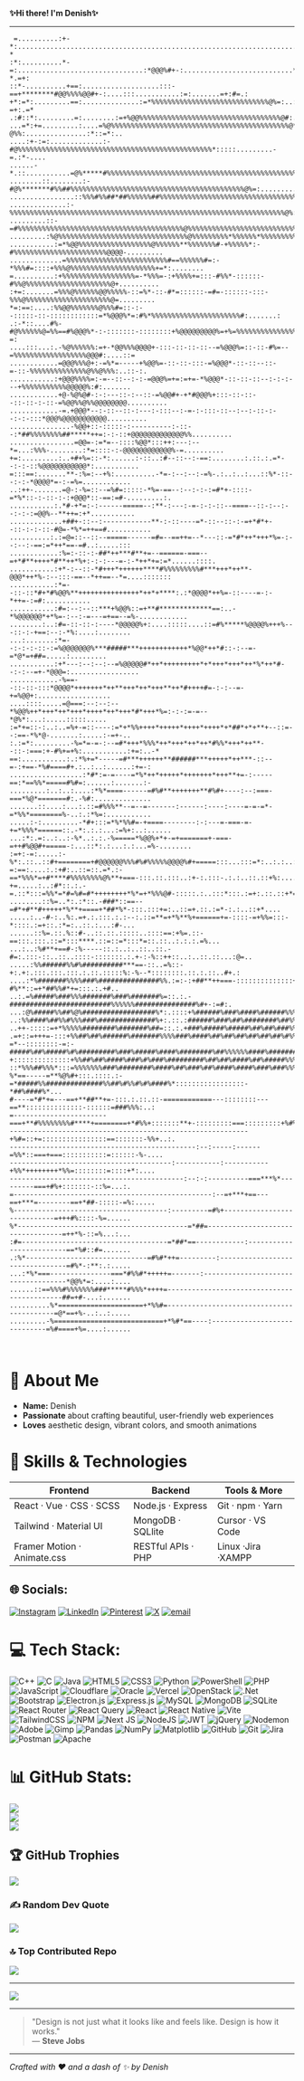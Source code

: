 **✨Hi there! I'm Denish✨**  

---

```
 =..........:+-*:......................................................................+-.......:#=-*
:*:..........*-=:...............................:*@@@%#+-:...........................*:.......-*.=+:
::*-..........+==:...................:::-==+********#@@%%%%@@#+-:....:::...........:=:.......=+:#=.:
+*:=*:.........==:..............:=*%%%%%%%%%%%%%%%%%%%%%%%%%%%%%@%=:..:%*:.........-:......:*-=+:.=*
.:#::*:.........=:........:=+%@@%%%%%%%%%%%%%%%%%%%%%%%%%%%%%%%%%%%@#:.=@#:.......::......:=:+=..*=.
...=*:+=.........:....=%@%%%%%%%%%%%%%%%%%%%%%%%%%%%%%%%%%%%%%%%%%%%%@*-@%%:...............:*::=*:..
....:+-:=:.............:-#@%%%%%%%%%%%%%%%%%%%%%%%%%%%%%%%%%%%%%%%%%%%%%%%%*:::::.........-=.:*-....
......-*.::...........=@%*****#%%%%%%%%%%%%%%%%%%%%%%%%%%%%%%%%%%%%%%%%%%%%%%%%%%@@*:....::.=+......
........::........:-#@%*******#%%##%%%%%%%%%%%%%%%%%%%%%%%%%%%%%%%%%%%%%%%%%%%@%=:.........::.......
................::%%%#%%##*##%%%%%%##%%%%%%%%%%%%%%%%%%%%%%%%%%%%%%%%%%%%%%%%%%%%%%=:...............
..............:-%%%%%%%%%%%%%%%%%%%%%%%%%%%%%%%%%%%%%%%%%%%%%%%%%%%%%%%%%%%%%%%%%%%%@%:.............
.........::-=#%%%%%%%%%%%%%%%%%%%%%%%%%%%%%%%%%%%%%%%%%@%%%%%%%%%%%%%%%%%%%%%%%%%%%%%%@*:...........
.........:%@%%%%%%%%%%%%%%%%%%%%%%%%%%%%%%%%@%%%%%%%%%*%%%%%%*%%%%%%%%%%%%%%%%%%%%%%%%%%%:..........
...........:=*%@@%%%%%%%%%%%%%%%%%%@%%%%%%**%%%%%%%#-+%%%%%*:-#%%%%%%%%%%%%%%%%%%%%%%%@@@@-.........
.............=%%%%%%%%%%%%%%%%%%%%%%%%%#==%%%%%%#=:-*%%%#=::::+%%%@%%%%%%%%%%%%%%%%%%%%%+=*:........
=..........:+%%%%%%%%%%%%%%%%%%=-*%%%=-:+%%%%+=:::-#%%*-::::::-#%%@%%%%%%%%%%%%%%%%%%%%%@+..........
:+=:.......=%%%@%%%%%%@@%%%%%-::=%*-::-#*=::::::-=#=-::::::-:::-%%%@%%%%%%%%%%%%%%%%%%%%%@=.........
*=:==:....:%%@@%%%%%%%@%%%#=::-:--:::::-::-::::::::::::=*%@@@%*=:#%*%%%%%%%%%%%%%%%%%%%%%%#:.......:
.:-*::....#%-#@%%%%%%@=%%==#%@@@%*-:-:::::::-::::::::+%@@@@@@@@@%=+%=%%%%%%%%%%%%%%%%%%%@@%=.....-=:
....:::...:.-%@%%%%%%:=+-*@@%%%@@@@+-:::-::-::-::--=%@@@%=::-::-#%=--=%%%%%%%%%%%%%%%%%%@@@#:....::=
............=@@@%%%@+:-=%*=-----+%@@%=-::-::-:::-=%@@@*-::-::--::-=-::-%%%%%%%%%%%%%%@%%@%%%:..::-:.
...........:+@@@%%%%=:-=--::--:-:-=@@@%=+=:=+=-*%@@@*-::-::-::--:-:-:---+%%%%%%%%%%%@@@@@%:#:.......
............+@-%@%@#-:-:---::-:--::-=%@@#+-+*#@@@%+:::-::-::--::-::-:-::-=%@@%%@%%@@@@@@@@..........
............-=.+@@@*--:-::--::-:---:-:::--:-=-:-:::-::--:--:-::-:--:-:-:::*@@@%@@@@@@@@@@@..........
...............-%@@+::-:::::-:----------:-::--:*##%%%%%%%%##*****++=:-:-::+@@@@@@@@@@@@@%%..........
................=@@=-:=*=--::::%@@*:::++:---:--*=...:%%%-........:*=::::-:-@@@@@@@@@@@@%-=..........
+=:.........:..+#+%=::-*:......:-::..:#--::--:-==:........:.::.:.=*--:-:-::%@@@@@@@@@@@*:...........
=:::==:.......**-:%=:--+%:..........-*=-:--:--:-=%-.:..:..:...::%*-::--:-:-*@@@@*=-:-=%=............
..:++-.......=@-:-%=::--=%#=:::::-*%=-==--:--:-:-:=#*+-::::-=*%*::-:-::-:-:+@@@*::-==:=#-.........:.
...........:.*#-+*=:-:------=====--:**-:---:-=-:-:-::--====--::-:--:--:-:-:=@@%--**++=:+*...........
.............+##+-::--:------------**-:-::----=*-::--::-:-=+*#*+--::-:-:-::-#@=-*%*=++==#...........
..........:.:=@=::--::--=====------=#=--==++=--*---::-=*#*++*+++*%=-:--:--:-==:=*++*==-=#..:.....:::
............:%=:-::-:-##*++***#**+=--======-===--=+*#**++++*#**++*%+:-:-:---=-:-*++*+=:=*......::::.
...........:+*-:--::-*#+++*++++++****#%%%%%%%%%#***+++*++**-@@@*++*%-:--:::-==--*++==--*=....:::::::
...........:*=--::-::*#+*#%@@%**+++++++++++++++*++*+****:.:*@@@@*++%=-::----=-:-*++=-:=#:...........
...........:#=:--:--::***+%@@%::=+**#*************==:..-*%@@@@@@*+*%=-:--:-=---=+==--=%-............
........:..:#=-::-::-:----*@@@@@%+:....:::::....::=#%*****%@@@@%+++%---::-:-+==:--:-*%:....:........
...:.......:*=--:-:-:-::-:=%@@@@@@@%***#####***++++++++++++*%@@*++*#::-:--=-=*@*=+##=.....:.........
...........:+*---:--:--:--=%@@@@@#*++*+++++++++*+*+++*+++*++*%*++*#--:-:--=+-*@@@=:.................
............-%==--::-::-:::*@@@@*+++++++*++**+++*++*+++**++*#++++#=-:-:--=-+=%@@+:..................
....::::.....=@===:--:--:--*%@@%++*+++*++*+++*++++*++*+++*#*+++*%=:-:-:=-=--*@%*:...:.....:::::.....
:=*+=::-:..:..=%+-=::----:=*+*%%++++*+++++*++++*++++*+*##*+*+**+--::=--:==-*%*@-.......:.....:-=+-..
:.:=*:.........-%=*=-=-:--=#*+++*%%%*++*+++*++*++*#%%*+++*++**--::-:===:+-#%+=+%:...........:+=:..-*
==:...........:.:*%+=*-----=#***++++++**######***+++++*++***-::--=-:+==-*%#====#+.:..:..:......:+=-:
..................:*#*:=-=----=*%*++*+++++*+++++++*+++**+=-:-----==:*==%%*=====#%#=:......:.......:-
.........:..:..:....:*%*====------=#%#**+++++++**#%#+----:--:===-===*%@*=======#:.-%#:..............
.......::....:...:.::=#%%%**--=--=-------:------:----:----=-=-=*-=*%%*========%-..:.:*%=:...........
.....:-:.........-*#+:::=*%*%%#=-+====--------:-:---=-===-=-+=*%%%*======::.-*:.:.:...:=%+:..:......
...:*:.=:..:..:-%*..:.:.-%=====*%@@%+*+-=+=======+-===-=++#%@@#+=====-:...::*:.:...:.:...=%-........
:=+:-=:.....:-%*:.::..::#+========+#@@@@@@%%%#%#%%%%%@@@@%#+=====:::...:::=*:..:.:..:.::..:*+:......
=:==:....:.:+#:..::=::.=*.:-==*%%%*=+#****#%%%%%%%%@%**+===-:::.::.:::..:+-:.:::-.:.:..::.::+%:.....
+=.....:..:#*::.:.-=.::*:::=%%*=*#=%#=#*++++++++*%*=+*%%%@#-:::::.:..:::*:::.:=+:.::.::+*=::.=#:.:..
........::%=..*:.:*::.-###*::==--=#*+#**#+++++*%**+====+*##*%*-:::.:::+=:..::=+.::.:=*-:.:..::+*....
.....:..-#-:..%:.=+.:.:::.:.:--:.::=**=+*%**%+======+=-::::-=+%%=:::-*::::.:=+::.:*=:..::.:...:#-...
......::%=.::.%::#-..::.::.:::::..::::==:+%=.::-==:::.:::.::=*:::****.::=::=*:::*=::.::..:.:.:.=%...
...:..:%#**+==#-:%-----::.:..:..::..::.-#=:.:::-::..::..::::-:::::::.:.+-:-%::++::..:..::.::...:@=..
.....:%%######%%#%##########***==-::..=%::-+:.+:.:::.:::.:::.:.::.:::::%:-%--*::::::::.::.:.::..#+.:
....:*%#######%%%%###%###############%%.:=:-:+##**++===-::::::::::::::+*-#%**::=+*##%%#*+=:::.:.+#..
..:.=%#####%###%%%#######%###%#######%=::.:.-#########################%%%%%%###############%#+-:=#:.
...:@%#####%%##%@%##################%*:.::::+%######%###%####%######%%%%%%%#######%###%##########%:.
..:%%####%##%%#%%%###%##############%+:.::.:######%###%##%########%##%%%@%##%#%%%%##%####%###%##%%:.
..++-:::::=+*%%%%%########%#######%##=::.:.+###%#####%#####%##%##%###%%@%###%%%#########%##%####%#:.
.=+::=+++=-:::+%%##%##%######%#######%%%%###%####%##%##%##%##%##%##%#%%%##%%%####%##%##%##%##%##%*..
=*--::::::::-=:-#####%##%#####%#%#########%###%#####%####%########%##%%%%%%####%################@+..
+::::::::::::::+%%##%##%####%###%#%###%#########%##%##%####%##%#####%%%%%####%%###%%##%##%####%%@-..
::*%%%##%%%*:::=%%%%%%%###%########%####%##%###%##%####%####%###%###%%%#+-::::::::=*%%#%###%#%#%@:..
%*==-----=**%@%#+:::.::::.:-=*#####%%##############%%##%#%%#%#%####%*:::::::::::::::::-*##%####%*...
#----=*#*+=---==+**##**+=-:::.:.::.::-============---::::::::---==**::::::::::::::-::::::=###%%%:..:
=-----------------------===+**#%%%%%%%%#****+========+*#%%+:::::::**+-:::::::::===:::::::::+%#%%....
-----------------------------------------------------------+%#=::+=::::::::::::::::==:::::::-%%+..:.
----------------------------------------------:--:-----:------=%%*::===+===:::::::::::=::::::-%-....
----------------------------------------:-----------:-----------+%%*++++++++*%%=::::::::=::::+*:....
-------------------------------------------:--:-:----------===***%*---------===+#%+:::::::-::%=...:.
=-------------------------------------------------:--=+***+==---==+***=--------==+*##-:::::-=%:.....
%--------------------------------------:---------=#%+----------------------------=+++#%::::-%=......
%*------------------------------------------=*##=----------------------------------=++*%-::=%...:...
:#=------------------------------------=*##*==------------:-------------------------==*%#::#=.......
.:%*------------------------------=#%#*++=---------:--------------------------------=#%*-:**:.:.....
...:*%*===---------------===*#%%#*+++++=-------:------------------------------------*@@%*=:....:....
......::==%%%#%%%%%%%###*****#%%%*++++=--------------------------------------------##=+#-...:.......
..........%*=====================+*%%#=------------------------------------------=@*==+%-..:..:.....
.........-%===========================+*%#*==----:-----------------------------=%#====+%=....:......
                                                  
                                                  
```  

# 🌸 About Me

- **Name:** Denish  
- **Passionate** about crafting beautiful, user-friendly web experiences  
- **Loves** aesthetic design, vibrant colors, and smooth animations  

# 🚀 Skills & Technologies

| Frontend                   | Backend                  | Tools & More        |
|----------------------------|--------------------------|---------------------|
| React · Vue · CSS · SCSS   | Node.js · Express        | Git · npm · Yarn    |
| Tailwind · Material UI     | MongoDB · SQLlite        | Cursor · VS Code    |
| Framer Motion · Animate.css| RESTful APIs · PHP       | Linux ·Jira ·XAMPP  |


## 🌐 Socials:
[![Instagram](https://img.shields.io/badge/Instagram-%23E4405F.svg?logo=Instagram&logoColor=white)](https://instagram.com/den._.ish) [![LinkedIn](https://img.shields.io/badge/LinkedIn-%230077B5.svg?logo=linkedin&logoColor=white)](https://www.linkedin.com/in/denish-sharma/) [![Pinterest](https://img.shields.io/badge/Pinterest-%23E60023.svg?logo=Pinterest&logoColor=white)](https://pinterest.com/denishsharma701) [![X](https://img.shields.io/badge/X-black.svg?logo=X&logoColor=white)](https://x.com/@Denish_Sharma_) [![email](https://img.shields.io/badge/Email-D14836?logo=gmail&logoColor=white)](mailto:denishsharma701@gmail.com) 

# 💻 Tech Stack:
![C++](https://img.shields.io/badge/c++-%2300599C.svg?style=for-the-badge&logo=c%2B%2B&logoColor=white) ![C](https://img.shields.io/badge/c-%2300599C.svg?style=for-the-badge&logo=c&logoColor=white) ![Java](https://img.shields.io/badge/java-%23ED8B00.svg?style=for-the-badge&logo=openjdk&logoColor=white) ![HTML5](https://img.shields.io/badge/html5-%23E34F26.svg?style=for-the-badge&logo=html5&logoColor=white) ![CSS3](https://img.shields.io/badge/css3-%231572B6.svg?style=for-the-badge&logo=css3&logoColor=white) ![Python](https://img.shields.io/badge/python-3670A0?style=for-the-badge&logo=python&logoColor=ffdd54) ![PowerShell](https://img.shields.io/badge/PowerShell-%235391FE.svg?style=for-the-badge&logo=powershell&logoColor=white) ![PHP](https://img.shields.io/badge/php-%23777BB4.svg?style=for-the-badge&logo=php&logoColor=white) ![JavaScript](https://img.shields.io/badge/javascript-%23323330.svg?style=for-the-badge&logo=javascript&logoColor=%23F7DF1E) ![Cloudflare](https://img.shields.io/badge/Cloudflare-F38020?style=for-the-badge&logo=Cloudflare&logoColor=white) ![Oracle](https://img.shields.io/badge/Oracle-F80000?style=for-the-badge&logo=oracle&logoColor=white) ![Vercel](https://img.shields.io/badge/vercel-%23000000.svg?style=for-the-badge&logo=vercel&logoColor=white) ![OpenStack](https://img.shields.io/badge/Openstack-%23f01742.svg?style=for-the-badge&logo=openstack&logoColor=white) ![.Net](https://img.shields.io/badge/.NET-5C2D91?style=for-the-badge&logo=.net&logoColor=white) ![Bootstrap](https://img.shields.io/badge/bootstrap-%238511FA.svg?style=for-the-badge&logo=bootstrap&logoColor=white) ![Electron.js](https://img.shields.io/badge/Electron-191970?style=for-the-badge&logo=Electron&logoColor=white) ![Express.js](https://img.shields.io/badge/express.js-%23404d59.svg?style=for-the-badge&logo=express&logoColor=%2361DAFB) ![MySQL](https://img.shields.io/badge/mysql-4479A1.svg?style=for-the-badge&logo=mysql&logoColor=white) ![MongoDB](https://img.shields.io/badge/MongoDB-%234ea94b.svg?style=for-the-badge&logo=mongodb&logoColor=white) ![SQLite](https://img.shields.io/badge/sqlite-%2307405e.svg?style=for-the-badge&logo=sqlite&logoColor=white) ![React Router](https://img.shields.io/badge/React_Router-CA4245?style=for-the-badge&logo=react-router&logoColor=white) ![React Query](https://img.shields.io/badge/-React%20Query-FF4154?style=for-the-badge&logo=react%20query&logoColor=white) ![React](https://img.shields.io/badge/react-%2320232a.svg?style=for-the-badge&logo=react&logoColor=%2361DAFB) ![React Native](https://img.shields.io/badge/react_native-%2320232a.svg?style=for-the-badge&logo=react&logoColor=%2361DAFB) ![Vite](https://img.shields.io/badge/vite-%23646CFF.svg?style=for-the-badge&logo=vite&logoColor=white) ![TailwindCSS](https://img.shields.io/badge/tailwindcss-%2338B2AC.svg?style=for-the-badge&logo=tailwind-css&logoColor=white) ![NPM](https://img.shields.io/badge/NPM-%23CB3837.svg?style=for-the-badge&logo=npm&logoColor=white) ![Next JS](https://img.shields.io/badge/Next-black?style=for-the-badge&logo=next.js&logoColor=white) ![NodeJS](https://img.shields.io/badge/node.js-6DA55F?style=for-the-badge&logo=node.js&logoColor=white) ![JWT](https://img.shields.io/badge/JWT-black?style=for-the-badge&logo=JSON%20web%20tokens) ![jQuery](https://img.shields.io/badge/jquery-%230769AD.svg?style=for-the-badge&logo=jquery&logoColor=white) ![Nodemon](https://img.shields.io/badge/NODEMON-%23323330.svg?style=for-the-badge&logo=nodemon&logoColor=%BBDEAD) ![Adobe](https://img.shields.io/badge/adobe-%23FF0000.svg?style=for-the-badge&logo=adobe&logoColor=white) ![Gimp](https://img.shields.io/badge/Gimp-657D8B?style=for-the-badge&logo=gimp&logoColor=FFFFFF) ![Pandas](https://img.shields.io/badge/pandas-%23150458.svg?style=for-the-badge&logo=pandas&logoColor=white) ![NumPy](https://img.shields.io/badge/numpy-%23013243.svg?style=for-the-badge&logo=numpy&logoColor=white) ![Matplotlib](https://img.shields.io/badge/Matplotlib-%23ffffff.svg?style=for-the-badge&logo=Matplotlib&logoColor=black) ![GitHub](https://img.shields.io/badge/github-%23121011.svg?style=for-the-badge&logo=github&logoColor=white) ![Git](https://img.shields.io/badge/git-%23F05033.svg?style=for-the-badge&logo=git&logoColor=white) ![Jira](https://img.shields.io/badge/jira-%230A0FFF.svg?style=for-the-badge&logo=jira&logoColor=white) ![Postman](https://img.shields.io/badge/Postman-FF6C37?style=for-the-badge&logo=postman&logoColor=white) ![Apache](https://img.shields.io/badge/apache-%23D42029.svg?style=for-the-badge&logo=apache&logoColor=white)
# 📊 GitHub Stats:
![](https://github-readme-stats.vercel.app/api?username=Deniish&theme=aura&hide_border=false&include_all_commits=true&count_private=true)<br/>
![](https://nirzak-streak-stats.vercel.app/?user=Deniish&theme=aura&hide_border=false)<br/>
![](https://github-readme-stats.vercel.app/api/top-langs/?username=Deniish&theme=aura&hide_border=false&include_all_commits=true&count_private=true&layout=compact)

## 🏆 GitHub Trophies
![](https://github-profile-trophy.vercel.app/?username=Deniish&theme=radical&no-frame=false&no-bg=true&margin-w=4)

### ✍️ Random Dev Quote
![](https://quotes-github-readme.vercel.app/api?type=horizontal&theme=tokyonight)

### 🔝 Top Contributed Repo
![](https://github-contributor-stats.vercel.app/api?username=Deniish&limit=5&theme=monokai&combine_all_yearly_contributions=true)

---
[![](https://visitcount.itsvg.in/api?id=Deniish&icon=5&color=13)](https://visitcount.itsvg.in)

<!-- Proudly created with GPRM ( https://gprm.itsvg.in ) -->


---

> "Design is not just what it looks like and feels like. Design is how it works."  
>                                                                — **Steve Jobs**

---

*Crafted with ❤️ and a dash of ✨ by Denish*






